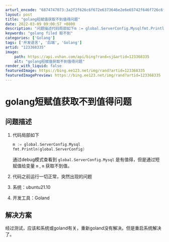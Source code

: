 ```yaml
---
arturl_encode: "6874747073:3a2f2f626c6f672e6373646e2e6e65742f646f726c6f6c6f2f:61727469636c652f64657461696c732f313233333638333335"
layout: post
title: "golang短赋值获取不到值得问题"
date: 2022-03-09 09:00:57 +0800
description: "问题描述代码局部如下m := global.ServerConfig.Mysqlfmt.Printl"
keywords: "golang filed 取不到"
categories: ['Golang']
tags: ['开发语言', '后端', 'Golang']
artid: "123368335"
image:
    path: https://api.vvhan.com/api/bing?rand=sj&artid=123368335
    alt: "golang短赋值获取不到值得问题"
render_with_liquid: false
featuredImage: https://bing.ee123.net/img/rand?artid=123368335
featuredImagePreview: https://bing.ee123.net/img/rand?artid=123368335
---
```


# golang短赋值获取不到值得问题

## 问题描述

1. 代码局部如下

   ```go
   m := global.ServerConfig.Mysql
   fmt.Println(global.ServerConfig)

   ```

   通过debug模式查看到
   `global.ServerConfig.Mysql`
   是有值得，但是通过短赋值给变量
   `m`
   ,
   `m`
   获取不到值。
2. 代码之前运行一切正常，突然出现的问题
3. 系统：ubuntu21.10
4. 开发工具：Goland

## 解决方案

经过测试，应该和系统或goland有关，重新goland没有解决。但是重启系统解决了。